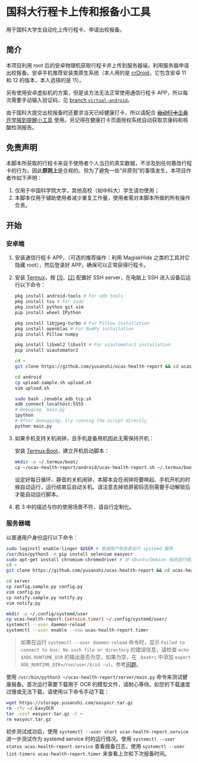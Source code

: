 # 国科大行程卡上传和报备小工具

用于国科大学生自动化上传行程卡、申请出校报备。

## 简介

本项目利用 root 后的安卓物理机获取行程卡并上传到服务器端，利用服务器申请出校报备。安卓手机推荐安装类原生系统（本人用的是 [crDroid](https://crdroid.net/)，它包含安卓 11 和 12 的版本，本人选择的是 11）。

另有使用安卓虚拟机的方案，但是该方法无法正常使用通信行程卡 APP，所以每次需要手动输入验证码，见 [branch `virtual-android`](https://github.com/yusanshi/ucas-health-report/tree/virtual-android)。

由于国科大提交出校报备时还要求当天已经健康打卡，所以请配合 [~~自动打卡工具~~ 开学报到提醒小工具](https://github.com/yusanshi/ucas-health-report) 使用。另记得在健康打卡页面授权系统自动获取京康码和核酸检测报告。

## 免责声明

本脚本所获取的行程卡来自于使用者个人当日的真实数据，不涉及到任何篡改行程卡的行为，因此**原则上**是合规的。但为了避免一些“非原则”的事情发生，本项目作者作如下声明：

1. 仅用于中国科学院大学，其他高校（如中科大）学生请勿使用；
2. 本脚本仅用于辅助使用者减少重复工作量，使用者需对本脚本所做的所有操作负责。

## 开始

### 安卓端

1. 安装通信行程卡 APP，（可选的推荐操作：利用 MagiskHide 之类的工具对它隐藏 root），然后登录好 APP，确保可以正常获得行程卡。

2. 安装 [Termux](https://github.com/termux/termux-app)，按 [[1]](https://wiki.termux.com/wiki/Remote_Access)、[[2]](https://joeprevite.com/ssh-termux-from-computer/) 配置好 SSH server，在电脑上 SSH 进入设备后运行以下命令：

   ```bash
   pkg install android-tools # For adb tools
   pkg install tsu # For sudo
   pkg install python git vim
   pip install wheel IPython

   pkg install libjpeg-turbo # For Pillow installation
   pkg install openblas # For NumPy installation
   pip install Pillow numpy

   pkg install libxml2 libxslt # For uiautomator2 installation
   pip install uiautomator2

   cd ~
   git clone https://github.com/yusanshi/ucas-health-report && cd ucas-health-report && git checkout physical-android

   cd android
   cp upload.sample.sh upload.sh
   vim upload.sh

   sudo bash ./enable_adb_tcp.sh
   adb connect localhost:5555
   # Debuging `main.py`
   ipython
   # After debugging, try running the script directly
   python main.py
   ```

3. 如果手机支持关机闹钟，且手机是备用机因此无需保持开机：

   安装 [Termux:Boot](https://wiki.termux.com/wiki/Termux:Boot)，建立开机启动脚本：
   
   ```bash
   mkdir -p ~/.termux/boot/
   cp ~/ucas-health-report/android/ucas-health-report.sh ~/.termux/boot/
   ```
   设定好每日循环、静音的关机闹钟，本脚本会在闹钟将要唤起、手机开机的时候自动运行，运行结束后自动关机。请注意去掉锁屏密码否则需要手动解锁后才能自动运行脚本。
   
4. 若 3 中的描述与你的使用场景不符，请自行定制化。


### 服务器端

以普通用户身份运行以下命令：

```bash
sudo loginctl enable-linger $USER # 普通用户免登录运行 systemd 服务
/usr/bin/python3 -m pip install selenium easyocr
sudo apt-get install chromium-chromedriver # 非 Ubuntu/Debian 系统自行使用合适的包管理器安装
cd ~
git clone https://github.com/yusanshi/ucas-health-report && cd ucas-health-report && git checkout physical-android

cd server
cp config.sample.py config.py
vim config.py
cp notify.sample.py notify.py
vim notify.py

mkdir -p ~/.config/systemd/user
cp ucas-health-report.{service,timer} ~/.config/systemd/user/
systemctl --user daemon-reload
systemctl --user enable --now ucas-health-report.timer
```

> 如果在运行 `systemctl --user daemon-reload` 命令时，显示 `Failed to connect to bus: No such file or directory` 的错误信息，请检查 `echo $XDG_RUNTIME_DIR` 的输出是否为空，如果为空，在 `.bashrc` 中添加 `export XDG_RUNTIME_DIR=/run/user/$(id -u)`，参考[问题](https://serverfault.com/questions/936985/cannot-use-systemctl-user-due-to-failed-to-get-d-bus-connection-permission)。


使用 `/usr/bin/python3 ~/ucas-health-report/server/main.py` 命令来测试健康报备。首次运行需要下载用于 OCR 的模型文件，请耐心等待。如您的下载速度过慢或无法下载，请使用以下命令手动下载：
```bash
wget https://storage.yusanshi.com/easyocr.tar.gz
rm -rfv ~/.EasyOCR
tar -xzvf easyocr.tar.gz -C ~
rm easyocr.tar.gz
```
初步测试成功后，使用 `systemctl --user start ucas-health-report.service` 进一步测试作为 systemd service 时的运行情况。使用 `systemctl --user status ucas-health-report.service` 查看报备日志，使用 `systemctl --user list-timers ucas-health-report.timer`  来查看上次和下次报备时间。

